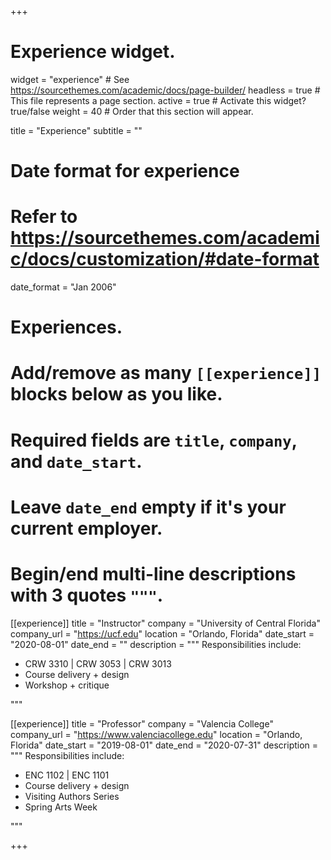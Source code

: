 +++
# Experience widget.
widget = "experience"  # See https://sourcethemes.com/academic/docs/page-builder/
headless = true  # This file represents a page section.
active = true  # Activate this widget? true/false
weight = 40  # Order that this section will appear.

title = "Experience"
subtitle = ""

# Date format for experience
#   Refer to https://sourcethemes.com/academic/docs/customization/#date-format
date_format = "Jan 2006"

# Experiences.
#   Add/remove as many `[[experience]]` blocks below as you like.
#   Required fields are `title`, `company`, and `date_start`.
#   Leave `date_end` empty if it's your current employer.
#   Begin/end multi-line descriptions with 3 quotes `"""`.
[[experience]]
  title = "Instructor"
  company = "University of Central Florida"
  company_url = "https://ucf.edu"
  location = "Orlando, Florida"
  date_start = "2020-08-01"
  date_end = ""
  description = """
  Responsibilities include:
  
  * CRW 3310 | CRW 3053 | CRW 3013
  * Course delivery + design
  * Workshop + critique

  """

[[experience]]
  title = "Professor"
  company = "Valencia College"
  company_url = "https://www.valenciacollege.edu"
  location = "Orlando, Florida"
  date_start = "2019-08-01"
  date_end = "2020-07-31"
  description = """
  Responsibilities include:
  
  * ENC 1102 | ENC 1101
  * Course delivery + design
  * Visiting Authors Series
  * Spring Arts Week

  """

+++
